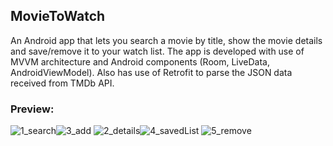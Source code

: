 ## MovieToWatch
An Android app that lets you search a movie by title, show the movie details and save/remove it to your watch list. The app is developed with use of MVVM architecture and Android components (Room, LiveData, AndroidViewModel). Also has use of Retrofit to parse the JSON data received from TMDb API.

### Preview:

![1_search](https://user-images.githubusercontent.com/58771510/74327978-09492880-4d85-11ea-8d1a-7ddb506997c2.PNG)![3_add](https://user-images.githubusercontent.com/58771510/74327996-1108cd00-4d85-11ea-95c9-f08296d2c13e.PNG)
![2_details](https://user-images.githubusercontent.com/58771510/74327987-0e0ddc80-4d85-11ea-917b-ac04d145e7bc.PNG)![4_savedList](https://user-images.githubusercontent.com/58771510/74328004-136b2700-4d85-11ea-9cd3-e60c34fe0f82.PNG)
![5_remove](https://user-images.githubusercontent.com/58771510/74328012-16661780-4d85-11ea-806f-99153808631e.PNG)
